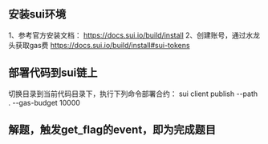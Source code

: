 ## 安装sui环境
1、参考官方安装文档：
https://docs.sui.io/build/install
2、创建账号，通过水龙头获取gas费
https://docs.sui.io/build/install#sui-tokens


## 部署代码到sui链上
切换目录到当前代码目录下，执行下列命令部署合约：
sui client publish --path . --gas-budget 10000


## 解题，触发get_flag的event，即为完成题目